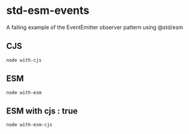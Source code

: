 # std-esm-events

A failing example of the EventEmitter observer pattern using @std/esm

## CJS

```
node with-cjs
```

## ESM

```
node with-esm
```

## ESM with cjs : true

```
node with-esm-cjs
```
